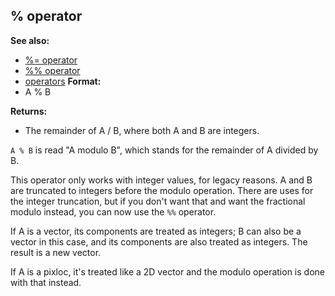 ## % operator
**See also:**
+   [%= operator](/ref/operator/%=.md) 
+   [%% operator](/ref/operator/%25%25.md) 
+   [operators](/ref/operator.md) <!-- -->
**Format:**
+   A % B
<!-- -->
**Returns:**
+   The remainder of A / B, where both A and B are integers.


`A % B` is read \"A modulo B\", which stands for the remainder
of A divided by B. 

This operator only works with integer
values, for legacy reasons. A and B are truncated to integers before the
modulo operation. There are uses for the integer truncation, but if you
don\'t want that and want the fractional modulo instead, you can now use
the `%%` operator. 

If A is a vector, its components are treated
as integers; B can also be a vector in this case, and its components are
also treated as integers. The result is a new vector. 

If A is a
pixloc, it\'s treated like a 2D vector and the modulo operation is done
with that instead.